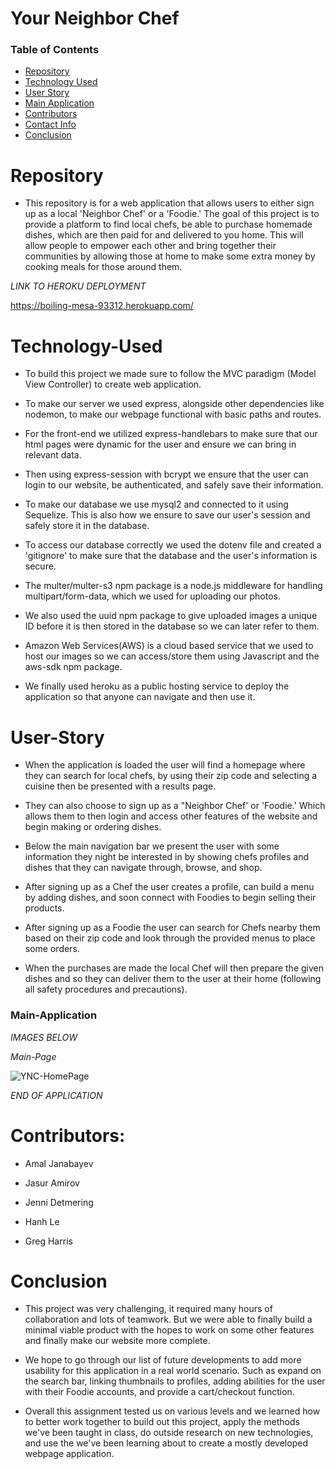 # Your Neighbor Chef

### Table of Contents

- [Repository](#Repository)
- [Technology Used](#Technology-Used)
- [User Story](#User-Story)
- [Main Application](#Main-Application)
- [Contributors](#Contributors)
- [Contact Info](#Contact-Info)
- [Conclusion](#Conclusion)

# Repository

- This repository is for a web application that allows users to either sign up as a local 'Neighbor Chef' or a 'Foodie.' The goal of this project is to provide a platform to find local chefs, be able to purchase homemade dishes, which are then paid for and delivered to you home. This will allow people to empower each other and bring together their communities by allowing those at home to make some extra money by cooking meals for those around them.

_LINK TO HEROKU DEPLOYMENT_

https://boiling-mesa-93312.herokuapp.com/

# Technology-Used

- To build this project we made sure to follow the MVC paradigm (Model View Controller) to create web application.

- To make our server we used express, alongside other dependencies like nodemon, to make our webpage functional with basic paths and routes.

- For the front-end we utilized express-handlebars to make sure that our html pages were dynamic for the user and ensure we can bring in relevant data.

- Then using express-session with bcrypt we ensure that the user can login to our website, be authenticated, and safely save their information.

- To make our database we use mysql2 and connected to it using Sequelize. This is also how we ensure to save our user's session and safely store it in the database.

- To access our database correctly we used the dotenv file and created a 'gitignore' to make sure that the database and the user's information is secure.

- The multer/multer-s3 npm package is a node.js middleware for handling multipart/form-data, which we used for uploading our photos.

- We also used the uuid npm package to give uploaded images a unique ID before it is then stored in the database so we can later refer to them.

- Amazon Web Services(AWS) is a cloud based service that we used to host our images so we can access/store them using Javascript and the aws-sdk npm package.

- We finally used heroku as a public hosting service to deploy the application so that anyone can navigate and then use it.

# User-Story

- When the application is loaded the user will find a homepage where they can search for local chefs, by using their zip code and selecting a cuisine then be presented with a results page.

- They can also choose to sign up as a "Neighbor Chef' or 'Foodie.' Which allows them to then login and access other features of the website and begin making or ordering dishes.

- Below the main navigation bar we present the user with some information they night be interested in by showing chefs profiles and dishes that they can navigate through, browse, and shop.

- After signing up as a Chef the user creates a profile, can build a menu by adding dishes, and soon connect with Foodies to begin selling their products.

- After signing up as a Foodie the user can search for Chefs nearby them based on their zip code and look through the provided menus to place some orders.

- When the purchases are made the local Chef will then prepare the given dishes and so they can deliver them to the user at their home (following all safety procedures and precautions).

### Main-Application

_IMAGES BELOW_

_Main-Page_

 <!-- Insert screenshots -->

 ![YNC-HomePage](https://user-images.githubusercontent.com/73864182/114357586-c6b8e280-9b26-11eb-937a-66fad97fdd35.png)


_END OF APPLICATION_

# Contributors:

- Amal Janabayev

- Jasur Amirov

- Jenni Detmering

- Hanh Le

- Greg Harris

# Conclusion

- This project was very challenging, it required many hours of collaboration and lots of teamwork. But we were able to finally build a minimal viable product with the hopes to work on some other features and finally make our website more complete. 

- We hope to go through our list of future developments to add more usability for this application in a real world scenario. Such as expand on the search bar, linking thumbnails to profiles, adding abilities for the user with their Foodie accounts, and provide a cart/checkout function.

- Overall this assignment tested us on various levels and we learned how to better work together to build out this project, apply the methods we've been taught in class, do outside research on new technologies, and use the we've been learning about to create a mostly developed webpage application.
